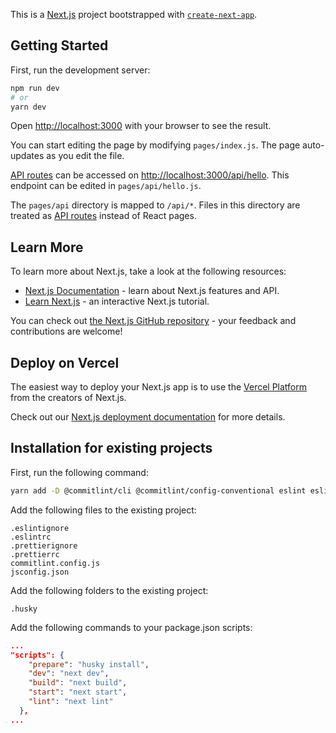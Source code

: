 This is a [Next.js](https://nextjs.org/) project bootstrapped with [`create-next-app`](https://github.com/vercel/next.js/tree/canary/packages/create-next-app).

## Getting Started

First, run the development server:

```bash
npm run dev
# or
yarn dev
```

Open [http://localhost:3000](http://localhost:3000) with your browser to see the result.

You can start editing the page by modifying `pages/index.js`. The page auto-updates as you edit the file.

[API routes](https://nextjs.org/docs/api-routes/introduction) can be accessed on [http://localhost:3000/api/hello](http://localhost:3000/api/hello). This endpoint can be edited in `pages/api/hello.js`.

The `pages/api` directory is mapped to `/api/*`. Files in this directory are treated as [API routes](https://nextjs.org/docs/api-routes/introduction) instead of React pages.

## Learn More

To learn more about Next.js, take a look at the following resources:

- [Next.js Documentation](https://nextjs.org/docs) - learn about Next.js features and API.
- [Learn Next.js](https://nextjs.org/learn) - an interactive Next.js tutorial.

You can check out [the Next.js GitHub repository](https://github.com/vercel/next.js/) - your feedback and contributions are welcome!

## Deploy on Vercel

The easiest way to deploy your Next.js app is to use the [Vercel Platform](https://vercel.com/new?utm_medium=default-template&filter=next.js&utm_source=create-next-app&utm_campaign=create-next-app-readme) from the creators of Next.js.

Check out our [Next.js deployment documentation](https://nextjs.org/docs/deployment) for more details.

## Installation for existing projects

First, run the following command:

```bash
yarn add -D @commitlint/cli @commitlint/config-conventional eslint eslint-config-next  eslint-config-prettier eslint-plugin-jsx-a11y eslint-plugin-prefer-arrow-functions eslint-plugin-prettier eslint-plugin-react eslint-plugin-react-hooks eslint-plugin-react-prefer-function-component prettier husky prettier-plugin-tailwindcss
```

Add the following files to the existing project:

```
.eslintignore
.eslintrc
.prettierignore
.prettierrc
commitlint.config.js
jsconfig.json
```

Add the following folders to the existing project:

```
.husky
```

Add the following commands to your package.json scripts:

```json
...
"scripts": {
    "prepare": "husky install",
    "dev": "next dev",
    "build": "next build",
    "start": "next start",
    "lint": "next lint"
  },
...
```
